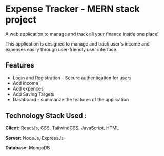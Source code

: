 
# Expense Tracker - MERN stack project

A web application to manage and track all your finance inside one place!

This application is designed to manage and track user's income and expenses easily through user-friendly user interface.




## Features

- Login and Registration - Secure authentication for users
- Add income 
- Add expences
- Add Saving Targets
- Dashboard - summarize the features of the application


## Technology Stack Used :

**Client:** ReactJs, CSS, TailwindCSS, JavaScript, HTML

**Server:** NodeJs, ExpressJs

**Database:** MongoDB

